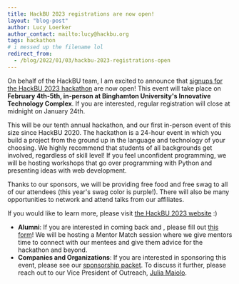 ```yaml
---
title: HackBU 2023 registrations are now open!
layout: "blog-post"
author: Lucy Loerker
author_contact: mailto:lucy@hackbu.org
tags: hackathon
# i messed up the filename lol
redirect_from:
  - /blog/2022/01/03/hackbu-2023-registrations-open
---
```


On behalf of the HackBU team, I am excited to announce that [signups for the HackBU 2023 hackathon](https://docs.google.com/forms/d/1GANiL5gH3OvpN1NBtq7epuL2RSFfitVxYH351ByBfu0/edit) are now open! This event will take place on **February 4th-5th, in-person at Binghamton University's Innovative Technology Complex**. If you are interested, regular registration will close at midnight on January 24th.

<!--more-->

This will be our tenth annual hackathon, and our first in-person event of this size since HackBU 2020. The hackathon is a 24-hour event in which you build a project from the ground up in the language and technology of your choosing. We highly recommend that students of all backgrounds get involved, regardless of skill level! If you feel unconfident programming, we will be hosting workshops that go over programming with Python and presenting ideas with web development.

Thanks to our sponsors, we will be providing free food and free swag to all of our attendees (this year's swag color is purple!). There will also be many opportunities to network and attend talks from our affiliates.

If you would like to learn more, please visit [the HackBU 2023 website](https://hackbu.org/2023/) :)

<div class="note">
  <ul>
    <li>
      <b>Alumni</b>: If you are interested in coming back and , please fill out <a href="https://docs.google.com/forms/d/e/1FAIpQLSdsfWBeCTEGD_w57oQI3FDa4lGQhnNJzbhVVHvHcT2HMJoa3A/viewform?usp=sf_link">this form</a>! We will be hosting a Mentor Match session where we give mentors time to connect with our mentees and give them advice for the hackathon and beyond.
    </li>
    <li>
      <b>Companies and Organizations</b>: If you are interested in sponsoring this event, please see our <a href="https://hackbu.org/2023/sponsorship_packet.pdf">sponsorship packet</a>. To discuss it further, please reach out to our Vice President of Outreach, <a href="mailto:jmaiolo1@binghamton.edu">Julia Maiolo</a>.
    </li>
  </ul>
</div>
